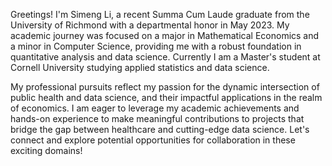 Greetings! I'm Simeng Li, a recent Summa Cum Laude graduate from the University of Richmond with a departmental honor in May 2023. My academic journey was focused on a major in Mathematical Economics and a minor in Computer Science, providing me with a robust foundation in quantitative analysis and data science. Currently I am a Master's student at Cornell University studying applied statistics and data science.

My professional pursuits reflect my passion for the dynamic intersection of public health and data science, and their impactful applications in the realm of economics. I am eager to leverage my academic achievements and hands-on experience to make meaningful contributions to projects that bridge the gap between healthcare and cutting-edge data science. Let's connect and explore potential opportunities for collaboration in these exciting domains!
